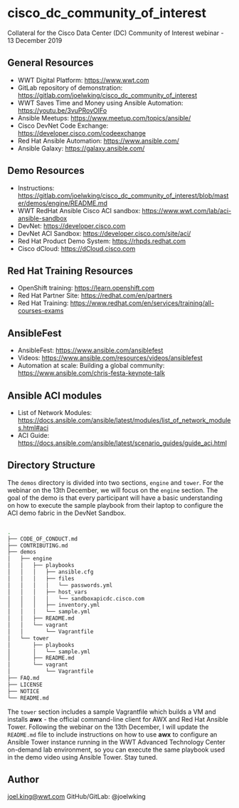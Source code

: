 # cisco_dc_community_of_interest

Collateral for the Cisco Data Center (DC) Community of Interest webinar - 13 December 2019

## General Resources
* WWT Digital Platform: https://www.wwt.com
* GitLab repository of demonstration: https://gitlab.com/joelwking/cisco_dc_community_of_interest
* WWT Saves Time and Money using Ansible Automation: https://youtu.be/3vuPRoyOIFo
* Ansible Meetups: https://www.meetup.com/topics/ansible/
* Cisco DevNet Code Exchange: https://developer.cisco.com/codeexchange
* Red Hat Ansible Automation: https://www.ansible.com/
* Ansible Galaxy: https://galaxy.ansible.com/

## Demo Resources
* Instructions: https://gitlab.com/joelwking/cisco_dc_community_of_interest/blob/master/demos/engine/README.md
* WWT RedHat Ansible Cisco ACI sandbox: https://www.wwt.com/lab/aci-ansible-sandbox
* DevNet: https://developer.cisco.com
* DevNet ACI Sandbox: https://developer.cisco.com/site/aci/
* Red Hat Product Demo System: https://rhpds.redhat.com
* Cisco dCloud: https://dCloud.cisco.com

## Red Hat Training Resources
* OpenShift training:  https://learn.openshift.com
* Red Hat Partner Site: https://redhat.com/en/partners
* Red Hat Training: https://www.redhat.com/en/services/training/all-courses-exams

## AnsibleFest
* AnsibleFest: https://www.ansible.com/ansiblefest
* Videos: https://www.ansible.com/resources/videos/ansiblefest
* Automation at scale: Building a global community: https://www.ansible.com/chris-festa-keynote-talk

## Ansible ACI modules
* List of Network Modules: https://docs.ansible.com/ansible/latest/modules/list_of_network_modules.html#aci
* ACI Guide: https://docs.ansible.com/ansible/latest/scenario_guides/guide_aci.html

## Directory Structure
The `demos` directory is divided into two sections, `engine` and `tower`.  For the webinar on the 13th December, we will focus on the `engine` section. The goal of the demo is that every participant will have a basic understanding on how to execute the sample playbook from their laptop to configure the ACI demo fabric in the DevNet Sandbox.

```bash

.
├── CODE_OF_CONDUCT.md
├── CONTRIBUTING.md
├── demos
│   ├── engine
│   │   ├── playbooks
│   │   │   ├── ansible.cfg
│   │   │   ├── files
│   │   │   │   └── passwords.yml
│   │   │   ├── host_vars
│   │   │   │   └── sandboxapicdc.cisco.com
│   │   │   ├── inventory.yml
│   │   │   └── sample.yml
│   │   ├── README.md
│   │   └── vagrant
│   │       └── Vagrantfile
│   └── tower
│       ├── playbooks
│       │   └── sample.yml
│       ├── README.md
│       └── vagrant
│           └── Vagrantfile
├── FAQ.md
├── LICENSE
├── NOTICE
└── README.md
```
The `tower` section includes a sample Vagrantfile which builds a VM and installs **awx** - the official command-line client for AWX and Red Hat Ansible Tower. Following the webinar on the 13th December, I will update the `README.md` file to include instructions on how to use **awx** to configure an Ansible Tower instance running in the WWT Advanced Technology Center on-demand lab environment, so you can execute the same playbook used in the demo video using Ansible Tower. Stay tuned. 

## Author
joel.king@wwt.com GitHub/GitLab: @joelwking